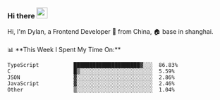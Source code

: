 ### Hi there <img src="https://media.giphy.com/media/hvRJCLFzcasrR4ia7z/giphy.gif" width="25px">

<!-- ![visitors](https://visitor-badge.glitch.me/badge?page_id=dislfyer.dislfyer) --!>

Hi, I'm Dylan, a Frontend Developer 🚀 from China, 🏠 base in shanghai.
<br/>
<br/>

📊 **This Week I Spent My Time On:**


<!--START_SECTION:waka-->

```text
TypeScript           █████████████████████▓░░░  86.83%
C                    █▒░░░░░░░░░░░░░░░░░░░░░░░  5.59%
JSON                 ▓░░░░░░░░░░░░░░░░░░░░░░░░  2.86%
JavaScript           ▓░░░░░░░░░░░░░░░░░░░░░░░░  2.46%
Other                ▒░░░░░░░░░░░░░░░░░░░░░░░░  1.04%
```

<!--END_SECTION:waka-->

<!--
**About Me:**
 -->
